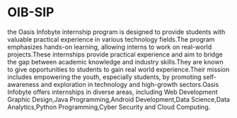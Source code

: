 # OIB-SIP
the Oasis Infobyte internship program is designed to provide students with valuable practical experience in various technology fields.The program emphasizes hands-on learning, allowing interns to work on real-world projects.These internships provide practical experience and aim to bridge the gap between academic knowledge and industry skills.They are known to give opportunities to students to gain real world experience.Their mission includes empowering the youth, especially students, by promoting self-awareness and exploration in technology and high-growth sectors.Oasis Infobyte offers internships in diverse areas, including Web Development   
Graphic Design,Java Programming,Android Development,Data Science,Data Analytics,Python Programming,Cyber Security and Cloud Computing.
